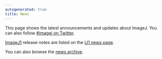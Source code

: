 ```yaml
---
autogenerated: true
title: News
---
```


This page shows the latest announcements and updates about ImageJ. You can also follow [\#imagej on Twitter](https://twitter.com/hashtag/imagej).

[ImageJ1](/software/imagej1) release notes are listed on the [IJ1 news page](/ij/notes.html).

<listnews limit="20" />

You can also browse the [news archive](Category_News).
